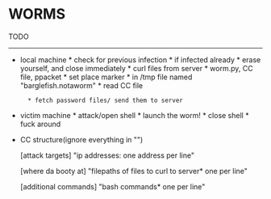 WORMS
=====


TODO 
****
* local machine
		* check for previous infection
			* if infected already
				* erase yourself, and close immediately 
		* curl files from server
			* worm.py, CC file, ppacket
		* set place marker
			* in /tmp file named "barglefish.notaworm"
		* read CC file 
			
		* fetch password files/ send them to server

* victim machine
		* attack/open shell
		* launch the worm! 
	 	* close shell
		* fuck around


* CC structure(ignore everything in "")
	
	[attack targets]
	"ip addresses: one address per line"
	
	[where da booty at]
	"filepaths of files to curl to server* one per line"
	
	[additional commands]
	"bash commands* one per line"



